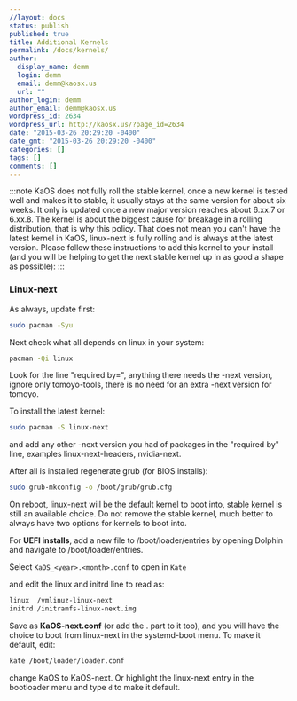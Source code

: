 ```yaml
---
//layout: docs
status: publish
published: true
title: Additional Kernels
permalink: /docs/kernels/
author:
  display_name: demm
  login: demm
  email: demm@kaosx.us
  url: ""
author_login: demm
author_email: demm@kaosx.us
wordpress_id: 2634
wordpress_url: http://kaosx.us/?page_id=2634
date: "2015-03-26 20:29:20 -0400"
date_gmt: "2015-03-26 20:29:20 -0400"
categories: []
tags: []
comments: []
---
```


:::note
KaOS does not fully roll the stable kernel, once a new kernel is tested well and makes it to stable, it usually stays at the same version for about six weeks. It only is updated once a new major version reaches about 6.xx.7 or 6.xx.8. The kernel is about the biggest cause for breakage in a rolling distribution, that is why this policy. That does not mean you can't have the latest kernel in KaOS, linux-next is fully rolling and is always at the latest version. Please follow these instructions to add this kernel to your install (and you will be helping to get the next stable kernel up in as good a shape as possible):
:::

### Linux-next

As always, update first:

```sh title="Update System"
sudo pacman -Syu
```

Next check what all depends on linux in your system:

```sh
pacman -Qi linux
```

Look for the line "required by=", anything there needs the -next version, ignore only tomoyo-tools, there is no need for an extra -next version for tomoyo.

To install the latest kernel:

```sh
sudo pacman -S linux-next
```

and add any other -next version you had of packages in the "required by" line, examples linux-next-headers, nvidia-next.

After all is installed regenerate grub (for BIOS installs):

```sh
sudo grub-mkconfig -o /boot/grub/grub.cfg
```

On reboot, linux-next will be the default kernel to boot into, stable kernel is still an available choice. Do not remove the stable kernel, much better to always have two options for kernels to boot into.

For **UEFI installs**, add a new file to /boot/loader/entries by opening Dolphin and navigate to /boot/loader/entries.

Select `KaOS_<year>.<month>.conf` to open in `Kate`

and edit the linux and initrd line to read as:

```sh
linux  /vmlinuz-linux-next
initrd /initramfs-linux-next.img
```

Save as **KaOS-next.conf** (or add the <year>.<month> part to it too), and you will have the choice to boot from linux-next in the systemd-boot menu. To make it default, edit:

```sh
kate /boot/loader/loader.conf
```

change KaOS to KaOS-next. Or highlight the linux-next entry in the bootloader menu and type `d` to make it default.

